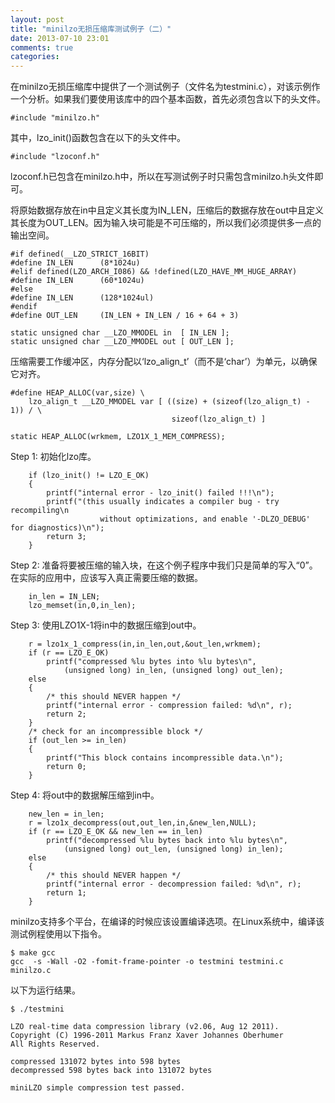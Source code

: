 ```yaml
---
layout: post
title: "minilzo无损压缩库测试例子（二）"
date: 2013-07-10 23:01
comments: true
categories: 
---
```


在minilzo无损压缩库中提供了一个测试例子（文件名为testmini.c），对该示例作一个分析。如果我们要使用该库中的四个基本函数，首先必须包含以下的头文件。
```
#include "minilzo.h"
```
其中，lzo_init()函数包含在以下的头文件中。
```
#include "lzoconf.h"
```
lzoconf.h已包含在minilzo.h中，所以在写测试例子时只需包含minilzo.h头文件即可。


将原始数据存放在in中且定义其长度为IN_LEN，压缩后的数据存放在out中且定义其长度为OUT_LEN。因为输入块可能是不可压缩的，所以我们必须提供多一点的输出空间。
```
#if defined(__LZO_STRICT_16BIT)
#define IN_LEN      (8*1024u)
#elif defined(LZO_ARCH_I086) && !defined(LZO_HAVE_MM_HUGE_ARRAY)
#define IN_LEN      (60*1024u)
#else
#define IN_LEN      (128*1024ul)
#endif
#define OUT_LEN     (IN_LEN + IN_LEN / 16 + 64 + 3)

static unsigned char __LZO_MMODEL in  [ IN_LEN ];
static unsigned char __LZO_MMODEL out [ OUT_LEN ];
```

<!--more-->

压缩需要工作缓冲区，内存分配以‘lzo_align_t’（而不是‘char’）为单元，以确保它对齐。
```
#define HEAP_ALLOC(var,size) \
    lzo_align_t __LZO_MMODEL var [ ((size) + (sizeof(lzo_align_t) - 1)) / \
                                    sizeof(lzo_align_t) ]

static HEAP_ALLOC(wrkmem, LZO1X_1_MEM_COMPRESS);
```

Step 1: 初始化lzo库。
```
    if (lzo_init() != LZO_E_OK)
    {
        printf("internal error - lzo_init() failed !!!\n");
        printf("(this usually indicates a compiler bug - try recompiling\n
                    without optimizations, and enable '-DLZO_DEBUG' for diagnostics)\n");
        return 3;
    }
```

Step 2: 准备将要被压缩的输入块，在这个例子程序中我们只是简单的写入“0”。在实际的应用中，应该写入真正需要压缩的数据。
```
    in_len = IN_LEN;
    lzo_memset(in,0,in_len);
```

Step 3: 使用LZO1X-1将in中的数据压缩到out中。
```
    r = lzo1x_1_compress(in,in_len,out,&out_len,wrkmem);
    if (r == LZO_E_OK)
        printf("compressed %lu bytes into %lu bytes\n",
            (unsigned long) in_len, (unsigned long) out_len);
    else
    {
        /* this should NEVER happen */
        printf("internal error - compression failed: %d\n", r);
        return 2;
    }
    /* check for an incompressible block */
    if (out_len >= in_len)
    {
        printf("This block contains incompressible data.\n");
        return 0;
    }
```

Step 4: 将out中的数据解压缩到in中。
```
    new_len = in_len;
    r = lzo1x_decompress(out,out_len,in,&new_len,NULL);
    if (r == LZO_E_OK && new_len == in_len)
        printf("decompressed %lu bytes back into %lu bytes\n",
            (unsigned long) out_len, (unsigned long) in_len);
    else
    {
        /* this should NEVER happen */
        printf("internal error - decompression failed: %d\n", r);
        return 1;
    }
```

minilzo支持多个平台，在编译的时候应该设置编译选项。在Linux系统中，编译该测试例程使用以下指令。
```
$ make gcc
gcc  -s -Wall -O2 -fomit-frame-pointer -o testmini testmini.c minilzo.c
```
以下为运行结果。
```
$ ./testmini 

LZO real-time data compression library (v2.06, Aug 12 2011).
Copyright (C) 1996-2011 Markus Franz Xaver Johannes Oberhumer
All Rights Reserved.

compressed 131072 bytes into 598 bytes
decompressed 598 bytes back into 131072 bytes

miniLZO simple compression test passed.
```